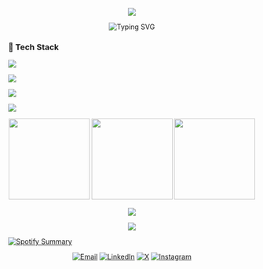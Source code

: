 <!-- HERO BANNER -->
<p align="center">
  <img src="https://capsule-render.vercel.app/api?type=waving&height=200&text=Muhammed%20Emin%20Alda%C5%9F&fontSize=38&fontAlignY=40&color=0:0f172a,100:064e3b&fontColor=ffffff&animation=fadeIn" />
</p>


<!-- Pixel-style typing headline -->
<p align="center">
  <img src="https://readme-typing-svg.demolab.com?font=Press+Start+2P&size=16&duration=3000&pause=600&color=34D399&center=true&vCenter=true&width=800&lines=Software+Engineering+Student;Frontend+Developer;Always+Learning" alt="Typing SVG" />
</p>

### 🧰 Tech Stack
<p>
  <img src="https://skillicons.dev/icons?i=ts,js,react,angular,nextjs,tailwind,python,java,cpp" />
</p>
<p>
  <img src="https://skillicons.dev/icons?i=nodejs,express,flask,fastapi,django" />
</p>
<p>
  <img src="https://skillicons.dev/icons?i=mongodb,postgres,mysql,sqlite,redis" />
</p>
<p>
  <img src="https://skillicons.dev/icons?i=docker,git,github,linux,nginx,postman,vscode,figma" />
</p>


<div align="center">
  <img height="165" src="https://github-readme-stats.vercel.app/api?username=eminaldas&show_icons=true&theme=tokyonight&hide_border=true" />
  <img height="165" src="https://streak-stats.demolab.com?user=eminaldas&theme=tokyonight&hide_border=true" />
  <img height="165" src="https://github-readme-stats.vercel.app/api/top-langs/?username=eminaldas&layout=compact&langs_count=8&theme=tokyonight&hide_border=true" />
</div>

<p align="center">
  <img src="https://github-profile-trophy.vercel.app/?username=eminaldas&theme=algolia&no-bg=true&no-frame=true&column=6" />
</p>

<p align="center">
  <img src="https://github-readme-activity-graph.vercel.app/graph?username=eminaldas&theme=tokyo-night&hide_border=true" />
</p>

[![Spotify Summary](https://spotify-for-readme-pi.vercel.app/api/spotify/31af5d6djtktyhfpk4glrdogbqaq)](https://open.spotify.com/user/31af5d6djtktyhfpk4glrdogbqaq)
            
<p align="center">
  <a href="mailto:eminaldas575@gmail.com"><img alt="Email" src="https://img.shields.io/badge/Email-EMINALDAS575%40GMAIL.COM-0A66C2?style=for-the-badge&logo=gmail&logoColor=white"></a>
  <a href="https://www.linkedin.com/in/muhammedeminaldas"><img alt="LinkedIn" src="https://img.shields.io/badge/LinkedIn-Muhammed%20Emin%20Alda%C5%9F-0A66C2?style=for-the-badge&logo=linkedin&logoColor=white"></a>
  <a href="https://x.com/AldsEmin"><img alt="X" src="https://img.shields.io/badge/Twitter%20(X)-@AldsEmin-111?style=for-the-badge&logo=x&logoColor=white"></a>
  <a href="https://www.instagram.com/eminalds/"><img alt="Instagram" src="https://img.shields.io/badge/Instagram-@eminalds-E1306C?style=for-the-badge&logo=instagram&logoColor=white"></a>
</p>

